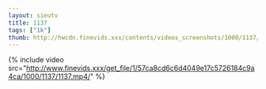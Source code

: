```yaml
--- 
layout: sieutv
title: 1137
tags: ["1k"]
thumb: http://hwcdn.finevids.xxx/contents/videos_screenshots/1000/1137/preview.mp4.jpg
---
```

{% include video src="http://www.finevids.xxx/get_file/1/57ca8cd6c6d4049e17c5726184c9a4ca/1000/1137/1137.mp4/" %} 
